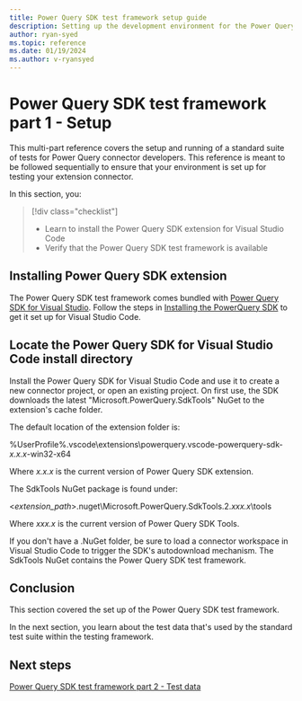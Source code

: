 ```yaml
---
title: Power Query SDK test framework setup guide
description: Setting up the development environment for the Power Query SDK test framework
author: ryan-syed
ms.topic: reference
ms.date: 01/19/2024
ms.author: v-ryansyed
---
```


# Power Query SDK test framework part 1 - Setup

This multi-part reference covers the setup and running of a standard suite of tests for Power Query connector developers. This reference is meant to be followed sequentially to ensure that your environment is set up for testing your extension connector.

In this section, you:

> [!div class="checklist"]
>
> * Learn to install the Power Query SDK extension for Visual Studio Code
> * Verify that the Power Query SDK test framework is available

## Installing Power Query SDK extension

The Power Query SDK test framework comes bundled with [Power Query SDK for Visual Studio](https://aka.ms/powerquerysdk). Follow the steps in [Installing the PowerQuery SDK](./../install-sdk.md#installing-the-power-query-sdk) to get it set up for Visual Studio Code.

## Locate the Power Query SDK for Visual Studio Code install directory

Install the Power Query SDK for Visual Studio Code and use it to create a new connector project, or open an existing project. On first use, the SDK downloads the latest "Microsoft.PowerQuery.SdkTools" NuGet to the extension's cache folder.

The default location of the extension folder is:

%UserProfile%\.vscode\extensions\powerquery.vscode-powerquery-sdk-*x.x.x*-win32-x64

Where *x.x.x* is the current version of Power Query SDK extension.

The SdkTools NuGet package is found under:

\<*extension_path*>\.nuget\Microsoft.PowerQuery.SdkTools.2.*xxx.x*\tools

Where *xxx.x* is the current version of Power Query SDK Tools.

If you don't have a .NuGet folder, be sure to load a connector workspace in Visual Studio Code to trigger the SDK's autodownload mechanism. The SdkTools NuGet contains the Power Query SDK test framework.

## Conclusion

This section covered the set up of the Power Query SDK test framework.

In the next section, you learn about the test data that's used by the standard test suite within the testing framework.

## Next steps

[Power Query SDK test framework part 2 - Test data](./2-data.md)

